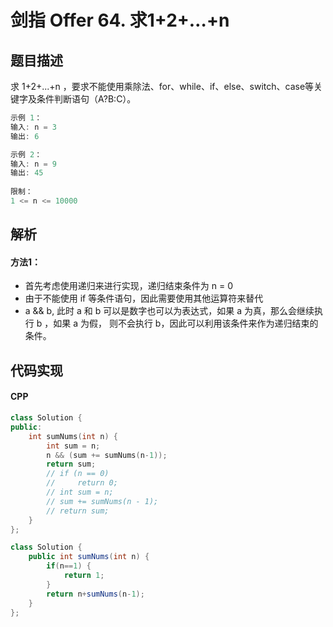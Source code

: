 # 剑指 Offer 64. 求1+2+…+n

## 题目描述
求 1+2+...+n ，要求不能使用乘除法、for、while、if、else、switch、case等关键字及条件判断语句（A?B:C）。

```c
示例 1：
输入: n = 3
输出: 6

示例 2：
输入: n = 9
输出: 45
 
限制：
1 <= n <= 10000
```

## 解析
#### 方法1：
- 首先考虑使用递归来进行实现，递归结束条件为 n = 0
- 由于不能使用 if 等条件语句，因此需要使用其他运算符来替代
- a && b, 此时 a 和 b 可以是数字也可以为表达式，如果 a 为真，那么会继续执行 b ，如果 a 为假， 则不会执行 b，因此可以利用该条件来作为递归结束的条件。

## 代码实现
#### CPP
```C++
class Solution {
public:
    int sumNums(int n) {
        int sum = n;
        n && (sum += sumNums(n-1));
        return sum;
        // if (n == 0)
        //     return 0;
        // int sum = n;
        // sum += sumNums(n - 1);
        // return sum;
    }
};
```
```Java
class Solution {
    public int sumNums(int n) {
        if(n==1) {
			return 1;
		}
		return n+sumNums(n-1);
    }
};
```